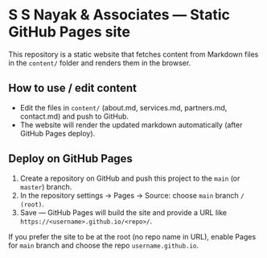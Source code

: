 # S S Nayak & Associates — Static GitHub Pages site

This repository is a static website that fetches content from Markdown files in the `content/` folder and renders them in the browser.

## How to use / edit content

- Edit the files in `content/` (about.md, services.md, partners.md, contact.md) and push to GitHub.
- The website will render the updated markdown automatically (after GitHub Pages deploy).

## Deploy on GitHub Pages

1. Create a repository on GitHub and push this project to the `main` (or `master`) branch.
2. In the repository settings → Pages → Source: choose `main` branch `/ (root)`.
3. Save — GitHub Pages will build the site and provide a URL like `https://<username>.github.io/<repo>/`.

If you prefer the site to be at the root (no repo name in URL), enable Pages for `main` branch and choose the repo `username.github.io`.
